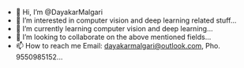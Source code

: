 - 👋 Hi, I’m @DayakarMalgari
- 👀 I’m interested in computer vision and deep learning related stuff...
- 🌱 I’m currently learning computer vision and deep learning...
- 💞️ I’m looking to collaborate on the above mentioned fields...
- 📫 How to reach me Email: dayakarmalgari@outlook.com, Pho. 9550985152...




<!---
DayakarMalgari/DayakarMalgari is a ✨ special ✨ repository because its `README.md` (this file) appears on your GitHub profile.
You can click the Preview link to take a look at your changes.
--->


